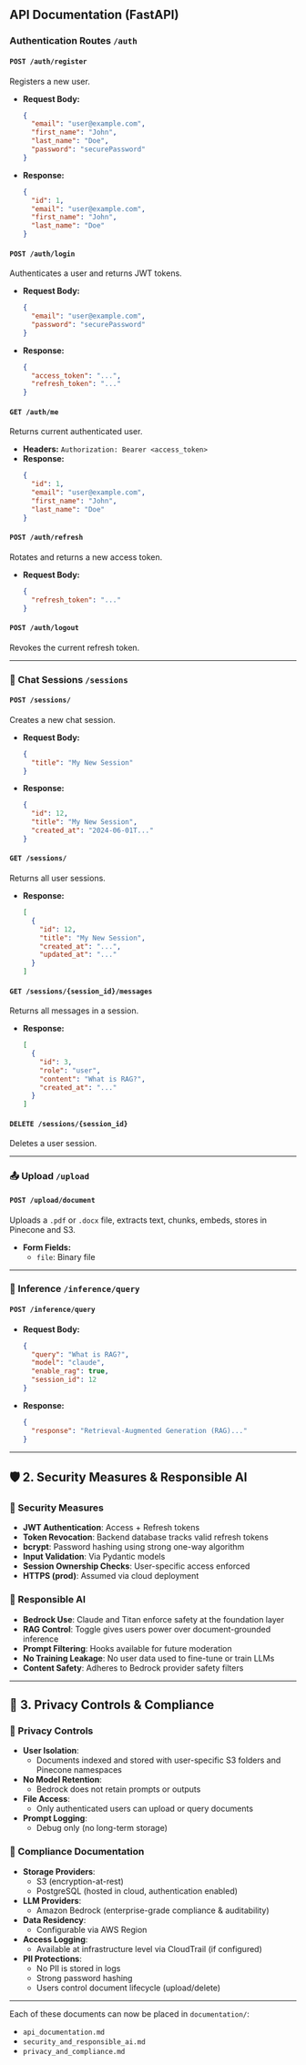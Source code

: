 ## API Documentation (FastAPI)

### Authentication Routes `/auth`

#### `POST /auth/register`

Registers a new user.

- **Request Body:**
  ```json
  {
    "email": "user@example.com",
    "first_name": "John",
    "last_name": "Doe",
    "password": "securePassword"
  }
  ```
- **Response:**
  ```json
  {
    "id": 1,
    "email": "user@example.com",
    "first_name": "John",
    "last_name": "Doe"
  }
  ```

#### `POST /auth/login`

Authenticates a user and returns JWT tokens.

- **Request Body:**
  ```json
  {
    "email": "user@example.com",
    "password": "securePassword"
  }
  ```
- **Response:**
  ```json
  {
    "access_token": "...",
    "refresh_token": "..."
  }
  ```

#### `GET /auth/me`

Returns current authenticated user.

- **Headers:** `Authorization: Bearer <access_token>`
- **Response:**
  ```json
  {
    "id": 1,
    "email": "user@example.com",
    "first_name": "John",
    "last_name": "Doe"
  }
  ```

#### `POST /auth/refresh`

Rotates and returns a new access token.

- **Request Body:**
  ```json
  {
    "refresh_token": "..."
  }
  ```

#### `POST /auth/logout`

Revokes the current refresh token.

---

### 💬 Chat Sessions `/sessions`

#### `POST /sessions/`

Creates a new chat session.

- **Request Body:**
  ```json
  {
    "title": "My New Session"
  }
  ```
- **Response:**
  ```json
  {
    "id": 12,
    "title": "My New Session",
    "created_at": "2024-06-01T..."
  }
  ```

#### `GET /sessions/`

Returns all user sessions.

- **Response:**
  ```json
  [
    {
      "id": 12,
      "title": "My New Session",
      "created_at": "...",
      "updated_at": "..."
    }
  ]
  ```

#### `GET /sessions/{session_id}/messages`

Returns all messages in a session.

- **Response:**
  ```json
  [
    {
      "id": 3,
      "role": "user",
      "content": "What is RAG?",
      "created_at": "..."
    }
  ]
  ```

#### `DELETE /sessions/{session_id}`

Deletes a user session.

---

### 📤 Upload `/upload`

#### `POST /upload/document`

Uploads a `.pdf` or `.docx` file, extracts text, chunks, embeds, stores in Pinecone and S3.

- **Form Fields:**
  - `file`: Binary file

---

### 🧠 Inference `/inference/query`

#### `POST /inference/query`

- **Request Body:**
  ```json
  {
    "query": "What is RAG?",
    "model": "claude",
    "enable_rag": true,
    "session_id": 12
  }
  ```
- **Response:**
  ```json
  {
    "response": "Retrieval-Augmented Generation (RAG)..."
  }
  ```

---

## 🛡️ 2. Security Measures & Responsible AI

### 🔐 Security Measures

- **JWT Authentication**: Access + Refresh tokens
- **Token Revocation**: Backend database tracks valid refresh tokens
- **bcrypt**: Password hashing using strong one-way algorithm
- **Input Validation**: Via Pydantic models
- **Session Ownership Checks**: User-specific access enforced
- **HTTPS (prod)**: Assumed via cloud deployment

### 🧠 Responsible AI

- **Bedrock Use**: Claude and Titan enforce safety at the foundation layer
- **RAG Control**: Toggle gives users power over document-grounded inference
- **Prompt Filtering**: Hooks available for future moderation
- **No Training Leakage**: No user data used to fine-tune or train LLMs
- **Content Safety**: Adheres to Bedrock provider safety filters

---

## 🔏 3. Privacy Controls & Compliance

### 🔐 Privacy Controls

- **User Isolation**:
  - Documents indexed and stored with user-specific S3 folders and Pinecone namespaces
- **No Model Retention**:
  - Bedrock does not retain prompts or outputs
- **File Access**:
  - Only authenticated users can upload or query documents
- **Prompt Logging**:
  - Debug only (no long-term storage)

### 📄 Compliance Documentation

- **Storage Providers**:
  - S3 (encryption-at-rest)
  - PostgreSQL (hosted in cloud, authentication enabled)
- **LLM Providers**:
  - Amazon Bedrock (enterprise-grade compliance & auditability)
- **Data Residency**:
  - Configurable via AWS Region
- **Access Logging**:
  - Available at infrastructure level via CloudTrail (if configured)
- **PII Protections**:
  - No PII is stored in logs
  - Strong password hashing
  - Users control document lifecycle (upload/delete)

---

Each of these documents can now be placed in `documentation/`:

- `api_documentation.md`
- `security_and_responsible_ai.md`
- `privacy_and_compliance.md`

